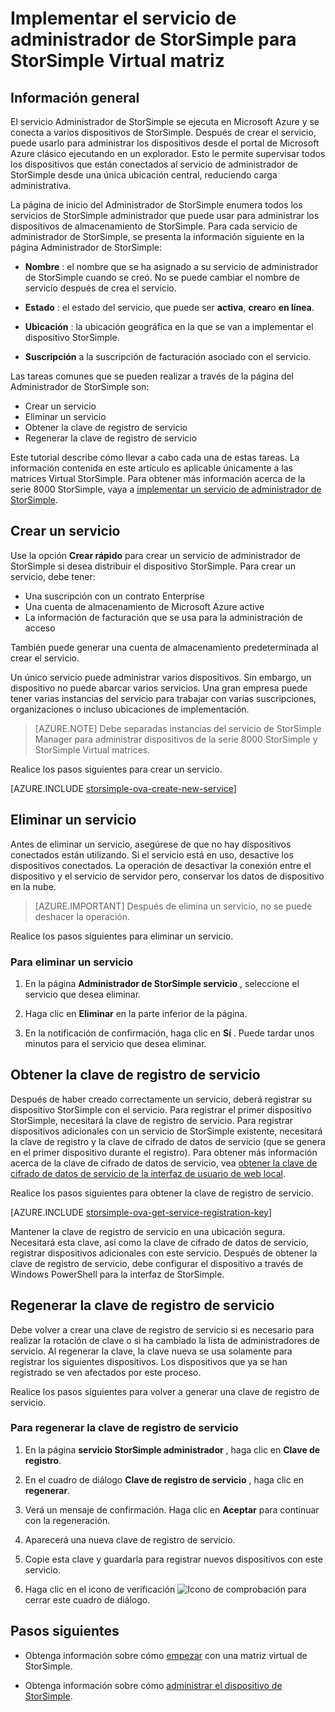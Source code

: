 <properties 
   pageTitle="Implementar el servicio de administrador de StorSimple para StorSimple virtual matriz | Microsoft Azure"
   description="Se explica cómo crear y eliminar el servicio de administrador de StorSimple en el portal de clásico Azure y describe cómo administrar la clave de registro de servicio."
   services="storsimple"
   documentationCenter=""
   authors="alkohli"
   manager="carmonm"
   editor="" />
<tags 
   ms.service="storsimple"
   ms.devlang="na"
   ms.topic="article"
   ms.tgt_pltfrm="na"
   ms.workload="na"
   ms.date="05/19/2016"
   ms.author="alkohli" />

# <a name="deploy-the-storsimple-manager-service-for-storsimple-virtual-array"></a>Implementar el servicio de administrador de StorSimple para StorSimple Virtual matriz

## <a name="overview"></a>Información general

El servicio Administrador de StorSimple se ejecuta en Microsoft Azure y se conecta a varios dispositivos de StorSimple. Después de crear el servicio, puede usarlo para administrar los dispositivos desde el portal de Microsoft Azure clásico ejecutando en un explorador. Esto le permite supervisar todos los dispositivos que están conectados al servicio de administrador de StorSimple desde una única ubicación central, reduciendo carga administrativa.

La página de inicio del Administrador de StorSimple enumera todos los servicios de StorSimple administrador que puede usar para administrar los dispositivos de almacenamiento de StorSimple. Para cada servicio de administrador de StorSimple, se presenta la información siguiente en la página Administrador de StorSimple:

- **Nombre** : el nombre que se ha asignado a su servicio de administrador de StorSimple cuando se creó. No se puede cambiar el nombre de servicio después de crea el servicio.

- **Estado** : el estado del servicio, que puede ser **activa**, **crear**o **en línea**.

- **Ubicación** : la ubicación geográfica en la que se van a implementar el dispositivo StorSimple.

- **Suscripción** a la suscripción de facturación asociado con el servicio.

Las tareas comunes que se pueden realizar a través de la página del Administrador de StorSimple son:

- Crear un servicio
- Eliminar un servicio
- Obtener la clave de registro de servicio
- Regenerar la clave de registro de servicio

Este tutorial describe cómo llevar a cabo cada una de estas tareas. La información contenida en este artículo es aplicable únicamente a las matrices Virtual StorSimple. Para obtener más información acerca de la serie 8000 StorSimple, vaya a [implementar un servicio de administrador de StorSimple](storsimple-manage-service.md).

## <a name="create-a-service"></a>Crear un servicio

Use la opción **Crear rápido** para crear un servicio de administrador de StorSimple si desea distribuir el dispositivo StorSimple. Para crear un servicio, debe tener:

- Una suscripción con un contrato Enterprise
- Una cuenta de almacenamiento de Microsoft Azure active
- La información de facturación que se usa para la administración de acceso

También puede generar una cuenta de almacenamiento predeterminada al crear el servicio.

Un único servicio puede administrar varios dispositivos. Sin embargo, un dispositivo no puede abarcar varios servicios. Una gran empresa puede tener varias instancias del servicio para trabajar con varias suscripciones, organizaciones o incluso ubicaciones de implementación.  

> [AZURE.NOTE] Debe separadas instancias del servicio de StorSimple Manager para administrar dispositivos de la serie 8000 StorSimple y StorSimple Virtual matrices.

Realice los pasos siguientes para crear un servicio.

[AZURE.INCLUDE [storsimple-ova-create-new-service](../../includes/storsimple-ova-create-new-service.md)]

## <a name="delete-a-service"></a>Eliminar un servicio

Antes de eliminar un servicio, asegúrese de que no hay dispositivos conectados están utilizando. Si el servicio está en uso, desactive los dispositivos conectados. La operación de desactivar la conexión entre el dispositivo y el servicio de servidor pero, conservar los datos de dispositivo en la nube. 

> [AZURE.IMPORTANT] Después de elimina un servicio, no se puede deshacer la operación. 

Realice los pasos siguientes para eliminar un servicio.

### <a name="to-delete-a-service"></a>Para eliminar un servicio

1. En la página **Administrador de StorSimple servicio** , seleccione el servicio que desea eliminar.

1. Haga clic en **Eliminar** en la parte inferior de la página.

1. En la notificación de confirmación, haga clic en **Sí** . Puede tardar unos minutos para el servicio que desea eliminar.

## <a name="get-the-service-registration-key"></a>Obtener la clave de registro de servicio

Después de haber creado correctamente un servicio, deberá registrar su dispositivo StorSimple con el servicio. Para registrar el primer dispositivo StorSimple, necesitará la clave de registro de servicio. Para registrar dispositivos adicionales con un servicio de StorSimple existente, necesitará la clave de registro y la clave de cifrado de datos de servicio (que se genera en el primer dispositivo durante el registro). Para obtener más información acerca de la clave de cifrado de datos de servicio, vea [obtener la clave de cifrado de datos de servicio de la interfaz de usuario de web local](storsimple-ova-web-ui-admin.md#get-the-service-data-encryption-key). 

Realice los pasos siguientes para obtener la clave de registro de servicio.

[AZURE.INCLUDE [storsimple-ova-get-service-registration-key](../../includes/storsimple-ova-get-service-registration-key.md)]

Mantener la clave de registro de servicio en una ubicación segura. Necesitará esta clave, así como la clave de cifrado de datos de servicio, registrar dispositivos adicionales con este servicio. Después de obtener la clave de registro de servicio, debe configurar el dispositivo a través de Windows PowerShell para la interfaz de StorSimple.

## <a name="regenerate-the-service-registration-key"></a>Regenerar la clave de registro de servicio

Debe volver a crear una clave de registro de servicio si es necesario para realizar la rotación de clave o si ha cambiado la lista de administradores de servicio. Al regenerar la clave, la clave nueva se usa solamente para registrar los siguientes dispositivos. Los dispositivos que ya se han registrado se ven afectados por este proceso.

Realice los pasos siguientes para volver a generar una clave de registro de servicio.

### <a name="to-regenerate-the-service-registration-key"></a>Para regenerar la clave de registro de servicio

1. En la página **servicio StorSimple administrador** , haga clic en **Clave de registro**.

1. En el cuadro de diálogo **Clave de registro de servicio** , haga clic en **regenerar**.

1. Verá un mensaje de confirmación. Haga clic en **Aceptar** para continuar con la regeneración.

1. Aparecerá una nueva clave de registro de servicio.

1. Copie esta clave y guardarla para registrar nuevos dispositivos con este servicio.

1. Haga clic en el icono de verificación ![Icono de comprobación](./media/storsimple-ova-manage-service/image7.png) para cerrar este cuadro de diálogo.


## <a name="next-steps"></a>Pasos siguientes

- Obtenga información sobre cómo [empezar](storsimple-ova-deploy1-portal-prep.md) con una matriz virtual de StorSimple.
    
- Obtenga información sobre cómo [administrar el dispositivo de StorSimple](storsimple-ova-web-ui-admin.md).

 
